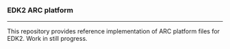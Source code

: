 ### EDK2 ARC platform
---
This repository provides reference implementation of ARC platform files for EDK2. Work in still progress.
